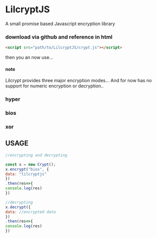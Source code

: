 # LilcryptJS
A small promise based Javascript encryption library

### download via github and reference in html 

```html
<script src="path/to/LilcryptJS/crypt.js"></script>
```

then you an now use...
#### note
Lilcrypt provides three major encryption modes...
And for now has no support for numeric encryption or decryption..




### hyper
### bios
### xor

## USAGE

```javascript
//encrypting and decrypting

const x = new Crypt();
x.encrypt("bios", {
data: "lilcryptjs"
})
.then(res=>{
console.log(res)
})

//decrypting
x.decrypt({
data: //encrypted data
})
.then(res=>{
console.log(res)
})

```
